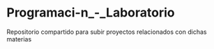 # Programaci-n_-_Laboratorio
Repositorio compartido para subir proyectos relacionados con dichas materias
